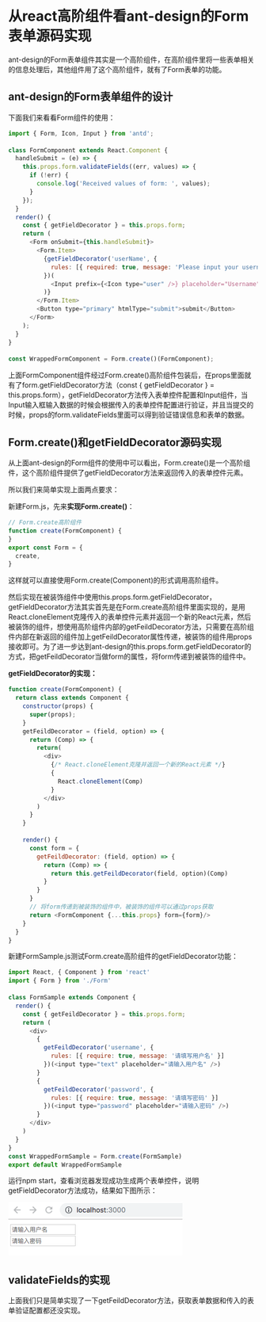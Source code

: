 # 从react高阶组件看ant-design的Form表单源码实现

ant-design的Form表单组件其实是一个高阶组件，在高阶组件里将一些表单相关的信息处理后，其他组件用了这个高阶组件，就有了Form表单的功能。

## ant-design的Form表单组件的设计

下面我们来看看Form组件的使用：

```js
import { Form, Icon, Input } from 'antd';

class FormComponent extends React.Component {
  handleSubmit = (e) => {
    this.props.form.validateFields((err, values) => {
      if (!err) {
        console.log('Received values of form: ', values);
      }
    });
  }
  render() {
    const { getFieldDecorator } = this.props.form;
    return (
      <Form onSubmit={this.handleSubmit}>
        <Form.Item>
          {getFieldDecorator('userName', {
            rules: [{ required: true, message: 'Please input your username' }],
          })(
            <Input prefix={<Icon type="user" />} placeholder="Username" />
          )}
        </Form.Item>
        <Button type="primary" htmlType="submit">submit</Button>
      </Form>
    );
  }
}

const WrappedFormComponent = Form.create()(FormComponent);
```
上面FormComponent组件经过Form.create()高阶组件包装后，在props里面就有了form.getFieldDecorator方法（const { getFieldDecorator } = this.props.form），getFieldDecorator方法传入表单控件配置和Input组件，当Input输入框输入数据的时候会根据传入的表单控件配置进行验证，并且当提交的时候，props的form.validateFields里面可以得到验证错误信息和表单的数据。

## Form.create()和getFieldDecorator源码实现

从上面ant-design的Form组件的使用中可以看出，Form.create()是一个高阶组件，这个高阶组件提供了getFieldDecorator方法来返回传入的表单控件元素。

所以我们来简单实现上面两点要求：

新建Form.js，先来**实现Form.create()**：

```js
// Form.create高阶组件
function create(FormComponent) {
}
export const Form = {
  create,
}
```
这样就可以直接使用Form.create(Component)的形式调用高阶组件。

然后实现在被装饰组件中使用this.props.form.getFieldDecorator，getFieldDecorator方法其实首先是在Form.create高阶组件里面实现的，是用React.cloneElement克隆传入的表单控件元素并返回一个新的React元素，然后被装饰的组件，想使用高阶组件内部的getFeildDecorator方法，只需要在高阶组件内部在新返回的组件加上getFeildDecorator属性传递，被装饰的组件用props接收即可。为了进一步达到ant-design的this.props.form.getFieldDecorator的方式，把getFeildDecorator当做form的属性，将form传递到被装饰的组件中。

**getFieldDecorator的实现：**

```js
function create(FormComponent) {
  return class extends Component {
    constructor(props) {
      super(props);
    }
    getFeildDecorator = (field, option) => {
      return (Comp) => {
        return(
          <div>
            {/* React.cloneElement克隆并返回一个新的React元素 */}
            {
              React.cloneElement(Comp)
            }
          </div>
        )
      }
    }

    render() {
      const form = {
        getFeildDecorator: (field, option) => {
          return (Comp) => {
            return this.getFeildDecorator(field, option)(Comp)
          }
        }
      }
      // 将form传递到被装饰的组件中，被装饰的组件可以通过props获取
      return <FormComponent {...this.props} form={form}/>
    }
  }
}
```

新建FormSample.js测试Form.create高阶组件的getFieldDecorator功能：

```js
import React, { Component } from 'react'
import { Form } from './Form'

class FormSample extends Component {
  render() {
    const { getFeildDecorator } = this.props.form;
    return (
      <div>
        {
          getFeildDecorator('username', {
            rules: [{ require: true, message: '请填写用户名' }]
          })(<input type="text" placeholder="请输入用户名" />)
        }
        {
          getFeildDecorator('password', {
            rules: [{ require: true, message: '请填写密码' }]
          })(<input type="password" placeholder="请输入密码" />)
        }
      </div>
    )
  }
}
const WrappedFormSample = Form.create(FormSample)
export default WrappedFormSample

```
运行npm start，查看浏览器发现成功生成两个表单控件，说明getFieldDecorator方法成功，结果如下图所示：

<img src="./images/Form01.png" />

## validateFields的实现

上面我们只是简单实现了一下getFeildDecorator方法，获取表单数据和传入的表单验证配置都还没实现。
